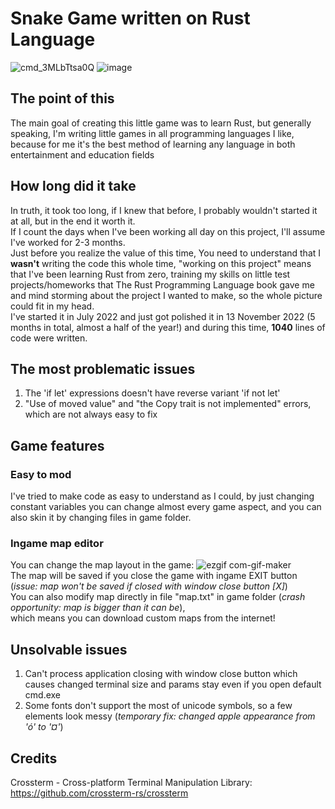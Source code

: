 # Snake Game written on Rust Language
![cmd_3MLbTtsa0Q](https://user-images.githubusercontent.com/19390500/201515287-c783cc08-304a-444b-a635-ebb35fdc077d.gif) ![image](https://user-images.githubusercontent.com/19390500/201515390-9f68dc6e-6e29-452c-9ee3-cc0527e5f486.png)

## The point of this
The main goal of creating this little game was to learn Rust, but generally speaking, 
I'm writing little games in all programming languages I like, 
because for me it's the best method of learning any language in both entertainment and education fields

## How long did it take
In truth, it took too long, if I knew that before, I probably wouldn't started it at all, but in the end it worth it.  
If I count the days when I've been working all day on this project, I'll assume I've worked for 2-3 months.  
Just before you realize the value of this time, You need to understand that I **wasn't** writing the code this whole time, 
"working on this project" means that I've been learning Rust from zero,
training my skills on little test projects/homeworks that The Rust Programming Language book gave me and mind storming about the project I wanted to make,
so the whole picture could fit in my head.  
I've started it in July 2022 and just got polished it in 13 November 2022 (5 months in total, almost a half of the year!) and during this time,
**1040** lines of code were written.

## The most problematic issues
1. The 'if let' expressions doesn't have reverse variant 'if not let'
2. "Use of moved value" and "the Copy trait is not implemented" errors, which are not always easy to fix

## Game features
### Easy to mod
I've tried to make code as easy to understand as I could, by just changing constant variables you can change almost every game aspect, and you can also skin it by changing files in game folder.
### Ingame map editor
You can change the map layout in the game:
![ezgif com-gif-maker](https://user-images.githubusercontent.com/19390500/201518167-073657bf-bb1d-4c75-a2b0-12248426e513.gif)  
The map will be saved if you close the game with ingame EXIT button (_issue: map won't be saved if closed with window close button [X]_)  
You can also modify map directly in file "map.txt" in game folder (_crash opportunity: map is bigger than it can be_),  
which means you can download custom maps from the internet!

## Unsolvable issues
1. Can't process application closing with window close button which causes changed terminal size and params stay even if you open default cmd.exe
2. Some fonts don't support the most of unicode symbols, so a few elements look messy (_temporary fix: changed apple appearance from 'ó' to '¤'_)

## Credits
Crossterm - Cross-platform Terminal Manipulation Library: https://github.com/crossterm-rs/crossterm
